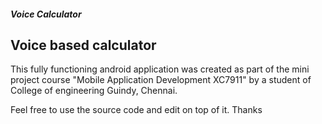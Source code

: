 ##### Voice Calculator

## Voice based calculator
This fully functioning android application was created as part of the mini project course "Mobile Application Development XC7911" by a student of College of engineering Guindy, Chennai.

Feel free to use the source code and edit on top of it. Thanks 
